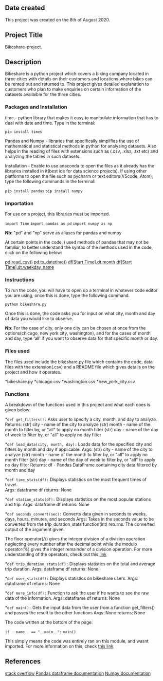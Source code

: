 ## Date created
This project was created on the 8th of August 2020.

## Project Title
Bikeshare-project.

## Description
Bikeshare is a python project which covers a biking company located in three cities with details on their customers and locations where bikes can be rented out and returned to. This project gives detailed explanation to customers who plan to make enquiries on certain information of the datasets availaible for the three cities.

### Packages and Installation
time - python library that makes it easy to manipulate information that has to deal with date and time. Type in the terminal:  

`pip install times`

Pandas and Numpy - libraries that specifically simplifies the use of mathematical and statistical methods in python for analysing datasets. Also helps in the reading of files with extensions such as (.csv, .xlsx, .txt etc) and analyzing the tables in such datasets.

Installation - Enable to use anaconda to open the files as it already has the libraries installed in it(best ide for data science projects). If using other platforms to open the file such as pycharm or text editors(VScode, Atom), type the following commands in the terminal:  

`pip install pandas`
`pip install numpy`

### Importation 

For use on a project, this libraries must be imported.   

`import Time`
`import pandas as pd`
`import numpy as np`

**Nb:** "pd" and "np" serve as aliases for pandas and numpy

At certain points in the code, i used methods of pandas that may not be familiar, to better understand the syntax of the methods used in the code, click on the following below:

[pd.read_csv()](https://pandas.pydata.org/pandas-docs/stable/reference/api/pandas.read_csv.html)
[pd.to_datetime()](https://pandas.pydata.org/pandas-docs/stable/reference/api/pandas.to_datetime.html)
[df[Start Time].dt.month](https://pandas.pydata.org/pandas-docs/stable/reference/api/pandas.Series.dt.month.html)
[df[Start Time].dt.weekday_name](https://pandas.pydata.org/pandas-docs/stable/reference/api/pandas.Series.dt.weekday.html)


### Instructions

To run the code, you will have to open up a terminal in whatever code editor you are using, once this is done, type the following command.

`python bikeshare.py`  

Once this is done, the code asks you for input on what city, month and day of data you would like to observe.  

**Nb:** For the case of city, only one city can be chosen at once from the options(chicago, new york city, washington), and for the cases of month and day, type 'all' if you want to observe data for that specific month or day.


### Files used
The files used include the bikeshare.py file which contains the code, data files with the extension(.csv) and a README file which gives details on the project and how it operates.  

*bikeshare.py
*chicago.csv
*washington.csv
*new_york_city.csv


### Functions

A breakdown of the functions used in this project and what each does is given below:  

*`def get_filters():` Asks user to specify a city, month, and day to analyze.    
    Returns:
        (str) city - name of the city to analyze
        (str) month - name of the month to filter by, or "all" to apply no month filter
        (str) day - name of the day of week to filter by, or "all" to apply no day filter

*`def load_data(city, month, day):` Loads data for the specified city and filters by month and day if applicable.
    Args:
        (str) city - name of the city to analyze
        (str) month - name of the month to filter by, or "all" to apply no month filter
        (str) day - name of the day of week to filter by, or "all" to apply no day filter
    Returns:
        df - Pandas DataFrame containing city data filtered by month and day

*`def time_stats(df):` Displays statistics on the most frequent times of travel.   
    Args: dataframe df
    returns: None  

*`def station_stats(df):` Displays statistics on the most popular stations and trip.
    Args: dataframe df
    returns: None

*`def seconds_convert(sec):` Converts data given in seconds to weeks, days, hours, minutes, and seconds
    Args: Takes in the seconds value to be converted from the trip_duration_stats function(int)
    returns: The converted output of the argument given.      

The floor operator(//) gives the integer division of a division operation neglecting every number after the decimal point while the modulo operator(%) gives the integer remainder of a division operation. For more understanding of the operators, check out this [link](https://stackoverflow.com/questions/56627393/difference-between-modulus-and-floor-division-in-numpy)

*`def trip_duration_stats(df):` Displays statistics on the total and average trip duration.
    Args: dataframe df
    returns: None

*`def user_stats(df):` Displays statistics on bikeshare users.
    Args: dataframe df 
    returns: None

*`def more_info(df):` Function to ask the user if he wants to see the raw data of the information.
    Args: dataframe df
    returns: None  

*`def main():` Gets the input data from the user from a function get_filters() and passes the result to the other      functions
    Args: None
    returns: None   


The code written at the bottom of the page:  

`if __name__ == "__main__":`
    `main()`

This simply means the code was entirely ran on this module, and wasnt imported. For more information on this, check [this link](https://stackoverflow.com/questions/419163/what-does-if-name-main-do)


## References

[stack overflow](https://stackoverflow.com/)
[Pandas dataframe documentation](https://pandas.pydata.org/pandas-docs/stable/reference/api/pandas.DataFrame.html)
[Numpy documentation](https://numpy.org/doc/stable/user/basics.html)

